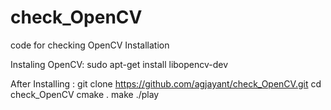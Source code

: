 # check_OpenCV
code for checking OpenCV Installation

Instaling OpenCV:  sudo apt-get install libopencv-dev

After Installing : git clone https://github.com/agjayant/check_OpenCV.git
                   cd check_OpenCV
                   cmake .
                   make
                   ./play
